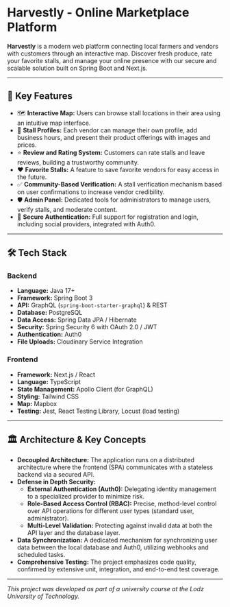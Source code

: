 # Harvestly - Online Marketplace Platform

**Harvestly** is a modern web platform connecting local farmers and vendors with customers through an interactive map. Discover fresh produce, rate your favorite stalls, and manage your online presence with our secure and scalable solution built on Spring Boot and Next.js.

---

## 🚀 Key Features

*   🗺️ **Interactive Map:** Users can browse stall locations in their area using an intuitive map interface.
*   🏪 **Stall Profiles:** Each vendor can manage their own profile, add business hours, and present their product offerings with images and prices.
*   ⭐ **Review and Rating System:** Customers can rate stalls and leave reviews, building a trustworthy community.
*   ❤️ **Favorite Stalls:** A feature to save favorite vendors for easy access in the future.
*   ✅ **Community-Based Verification:** A stall verification mechanism based on user confirmations to increase vendor credibility.
*   🛡️ **Admin Panel:** Dedicated tools for administrators to manage users, verify stalls, and moderate content.
*   🔐 **Secure Authentication:** Full support for registration and login, including social providers, integrated with Auth0.

---

## 🛠️ Tech Stack

### Backend

*   **Language:** Java 17+
*   **Framework:** Spring Boot 3
*   **API:** GraphQL (`spring-boot-starter-graphql`) & REST
*   **Database:** PostgreSQL
*   **Data Access:** Spring Data JPA / Hibernate
*   **Security:** Spring Security 6 with OAuth 2.0 / JWT
*   **Authentication:** Auth0
*   **File Uploads:** Cloudinary Service Integration

### Frontend

*   **Framework:** Next.js / React
*   **Language:** TypeScript
*   **State Management:** Apollo Client (for GraphQL)
*   **Styling:** Tailwind CSS
*   **Map:** Mapbox
*   **Testing:** Jest, React Testing Library, Locust (load testing)

---

## 🏛️ Architecture & Key Concepts

*   **Decoupled Architecture:** The application runs on a distributed architecture where the frontend (SPA) communicates with a stateless backend via a secured API.
*   **Defense in Depth Security:**
    *   **External Authentication (Auth0):** Delegating identity management to a specialized provider to minimize risk.
    *   **Role-Based Access Control (RBAC):** Precise, method-level control over API operations for different user types (standard user, administrator).
    *   **Multi-Level Validation:** Protecting against invalid data at both the API layer and the database layer.
*   **Data Synchronization:** A dedicated mechanism for synchronizing user data between the local database and Auth0, utilizing webhooks and scheduled tasks.
*   **Comprehensive Testing:** The project emphasizes code quality, confirmed by extensive unit, integration, and end-to-end test coverage.

---

_This project was developed as part of a university course at the Lodz University of Technology._
